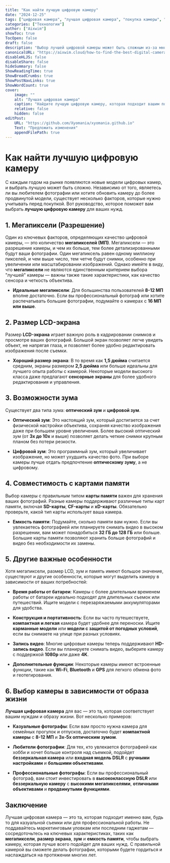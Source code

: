 ```yaml
---
title: "Как найти лучшую цифровую камеру"
date: "2024-12-25"
tags: ["цифровая камера", "лучшая цифровая камера", "покупка камеры", "мегапиксели", "особенности камеры"]
categories: ["Технологии"]
author: ["Aixwim"]
showToc: true
TocOpen: false
draft: false
description: "Выбор лучшей цифровой камеры может быть сложным из-за множества вариантов. Узнайте, какие факторы следует учитывать при выборе камеры, которая соответствует вашим потребностям."
canonicalURL: "https://aixwim.cloud/how-to-find-the-best-digital-camera"
disableHLJS: false
disableShare: false
hideSummary: false
ShowReadingTime: true
ShowBreadCrumbs: true
ShowPostNavLinks: true
ShowWordCount: true
cover:
    image: ""
    alt: "Лучшая цифровая камера"
    caption: "Найдите лучшую цифровую камеру, которая подходит вашим потребностям и образу жизни."
    relative: false
    hidden: false
editPost:
    URL: "https://github.com/Xyomania/xyomania.github.io"
    Text: "Предложить изменения"
    appendFilePath: true
---
```


# Как найти лучшую цифровую камеру

С каждым годом на рынке появляются новые модели цифровых камер, и выбрать лучшую может быть сложно. Независимо от того, являетесь ли вы любителем фотографии или хотите обновить камеру до более продвинутой модели, существует несколько факторов, которые нужно учитывать перед покупкой. Вот руководство, которое поможет вам выбрать **лучшую цифровую камеру** для ваших нужд.

## 1. **Мегапиксели (Разрешение)**

Один из ключевых факторов, определяющих качество цифровой камеры, — это количество **мегапикселей (МП)**. Мегапиксели — это разрешение камеры, и чем их больше, тем более детализированными будут ваши фотографии. Один мегапиксель равен одному миллиону пикселей, и чем выше число, тем четче будут снимки, особенно при увеличении или масштабировании изображений. Однако имейте в виду, что **мегапиксели** не являются единственным критерием выбора "лучшей" камеры — важны также такие характеристики, как качество сенсора и четкость объектива.

- **Идеальные мегапиксели**: Для большинства пользователей **8-12 МП** вполне достаточно. Если вы профессиональный фотограф или хотите распечатывать большие фотографии, подумайте о камерах с **16 МП или выше**.

## 2. **Размер LCD-экрана**

Размер **LCD-экрана** играет важную роль в кадрировании снимков и просмотре ваших фотографий. Большой экран позволяет легче увидеть объект, не напрягая глаза, и позволяет более удобно редактировать изображения после съемки.

- **Хороший размер экрана**: В то время как **1,5 дюйма** считается средним, экраны размером **2,5 дюйма** или больше идеальны для лучшего опыта работы с камерой. Некоторые модели высокого класса даже предлагают **сенсорные экраны** для более удобного редактирования и управления.

## 3. **Возможности зума**

Существует два типа зума: **оптический зум** и **цифровой зум**.

- **Оптический зум**: Это настоящий зум, который достигается за счет физической настройки объектива, сохраняя качество изображения даже при большем уровне увеличения. Более высокий оптический зум (от **3x до 10x** и выше) позволяет делать четкие снимки крупным планом без потери резкости.

- **Цифровой зум**: Это программный зум, который увеличивает изображение, но может ухудшить качество фото. При выборе камеры лучше отдать предпочтение **оптическому зуму**, а не цифровому.

## 4. **Совместимость с картами памяти**

Выбор камеры с правильным типом **карты памяти** важен для хранения ваших фотографий. Разные камеры поддерживают различные типы карт памяти, включая **SD-карты**, **CF-карты** и **xD-карты**. Обязательно проверьте, какой тип карты использует ваша камера.

- **Емкость памяти**: Подумайте, сколько памяти вам нужно. Если вы увлекаетесь фотографией или планируете снимать видео в высоком разрешении, вам может понадобиться **32 ГБ до 128 ГБ** или больше. Большие карты памяти позволяют хранить больше фотографий и видео без необходимости их замены.

## 5. **Другие важные особенности**

Хотя мегапиксели, размер LCD, зум и память имеют большое значение, существуют и другие особенности, которые могут выделить камеру в зависимости от ваших потребностей:

- **Время работы от батареи**: Камеры с более длительным временем работы от батареи идеально подходят для длительных съемок или путешествий. Ищите модели с перезаряжаемыми аккумуляторами для удобства.
  
- **Конструкция и портативность**: Если вы часто путешествуете, **компактная и легкая** камера будет удобнее для переноски. Ищите **карманные модели** или **модели с защитой от погодных условий**, если вы снимаете на улице при разных условиях.

- **Запись видео**: Многие цифровые камеры теперь поддерживают **HD-запись видео**. Если вы планируете снимать видео, выберите камеру с поддержкой **1080p** или даже **4K**.

- **Дополнительные функции**: Некоторые камеры имеют встроенные функции, такие как **Wi-Fi**, **Bluetooth** и **GPS** для легкого обмена фото и геотегирования.

## 6. **Выбор камеры в зависимости от образа жизни**

**Лучшая цифровая камера** для вас — это та, которая соответствует вашим нуждам и образу жизни. Вот несколько примеров:

- **Казуальные фотографы**: Если вам просто нужна камера для семейных прогулок и отпусков, достаточно будет **компактной камеры** с **8-12 МП** и **3x-5x оптическим зумом**.

- **Любители фотографии**: Для тех, кто увлекается фотографией как хобби и хочет больше контроля над съемкой, подойдет **беззеркальная камера** или **входная модель DSLR** с **ручными настройками** и **большими объективами**.

- **Профессиональные фотографы**: Если вы профессиональный фотограф, вам стоит инвестировать в **высококлассную DSLR** или **беззеркальную камеру** с **высокими мегапикселями**, **отличными объективами** и **продвинутыми функциями**.

## Заключение

Лучшая цифровая камера — это та, которая подходит именно вам, будь то для казуальной съемки или для профессиональной работы. Не поддавайтесь маркетинговым уловкам или последним гаджетам — сосредоточьтесь на ключевых характеристиках, таких как **мегапиксели**, **размер экрана**, **зум** и **емкость памяти**, чтобы выбрать камеру, которая лучше всего подойдет для ваших нужд. С правильной камерой вы сможете делать фотографии, которыми будете гордиться и наслаждаться на протяжении многих лет.
